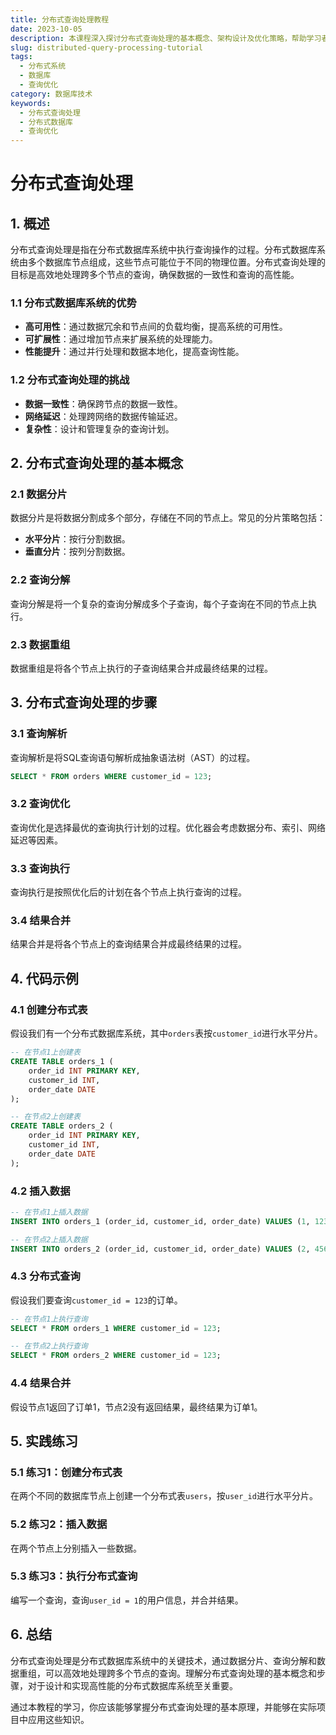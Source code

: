 ```yaml
---
title: 分布式查询处理教程
date: 2023-10-05
description: 本课程深入探讨分布式查询处理的基本概念、架构设计及优化策略，帮助学习者掌握在分布式系统中高效处理查询的技术。
slug: distributed-query-processing-tutorial
tags:
  - 分布式系统
  - 数据库
  - 查询优化
category: 数据库技术
keywords:
  - 分布式查询处理
  - 分布式数据库
  - 查询优化
---
```


# 分布式查询处理

## 1. 概述

分布式查询处理是指在分布式数据库系统中执行查询操作的过程。分布式数据库系统由多个数据库节点组成，这些节点可能位于不同的物理位置。分布式查询处理的目标是高效地处理跨多个节点的查询，确保数据的一致性和查询的高性能。

### 1.1 分布式数据库系统的优势

- **高可用性**：通过数据冗余和节点间的负载均衡，提高系统的可用性。
- **可扩展性**：通过增加节点来扩展系统的处理能力。
- **性能提升**：通过并行处理和数据本地化，提高查询性能。

### 1.2 分布式查询处理的挑战

- **数据一致性**：确保跨节点的数据一致性。
- **网络延迟**：处理跨网络的数据传输延迟。
- **复杂性**：设计和管理复杂的查询计划。

## 2. 分布式查询处理的基本概念

### 2.1 数据分片

数据分片是将数据分割成多个部分，存储在不同的节点上。常见的分片策略包括：

- **水平分片**：按行分割数据。
- **垂直分片**：按列分割数据。

### 2.2 查询分解

查询分解是将一个复杂的查询分解成多个子查询，每个子查询在不同的节点上执行。

### 2.3 数据重组

数据重组是将各个节点上执行的子查询结果合并成最终结果的过程。

## 3. 分布式查询处理的步骤

### 3.1 查询解析

查询解析是将SQL查询语句解析成抽象语法树（AST）的过程。

```sql
SELECT * FROM orders WHERE customer_id = 123;
```

### 3.2 查询优化

查询优化是选择最优的查询执行计划的过程。优化器会考虑数据分布、索引、网络延迟等因素。

### 3.3 查询执行

查询执行是按照优化后的计划在各个节点上执行查询的过程。

### 3.4 结果合并

结果合并是将各个节点上的查询结果合并成最终结果的过程。

## 4. 代码示例

### 4.1 创建分布式表

假设我们有一个分布式数据库系统，其中`orders`表按`customer_id`进行水平分片。

```sql
-- 在节点1上创建表
CREATE TABLE orders_1 (
    order_id INT PRIMARY KEY,
    customer_id INT,
    order_date DATE
);

-- 在节点2上创建表
CREATE TABLE orders_2 (
    order_id INT PRIMARY KEY,
    customer_id INT,
    order_date DATE
);
```

### 4.2 插入数据

```sql
-- 在节点1上插入数据
INSERT INTO orders_1 (order_id, customer_id, order_date) VALUES (1, 123, '2023-01-01');

-- 在节点2上插入数据
INSERT INTO orders_2 (order_id, customer_id, order_date) VALUES (2, 456, '2023-01-02');
```

### 4.3 分布式查询

假设我们要查询`customer_id = 123`的订单。

```sql
-- 在节点1上执行查询
SELECT * FROM orders_1 WHERE customer_id = 123;

-- 在节点2上执行查询
SELECT * FROM orders_2 WHERE customer_id = 123;
```

### 4.4 结果合并

假设节点1返回了订单1，节点2没有返回结果，最终结果为订单1。

## 5. 实践练习

### 5.1 练习1：创建分布式表

在两个不同的数据库节点上创建一个分布式表`users`，按`user_id`进行水平分片。

### 5.2 练习2：插入数据

在两个节点上分别插入一些数据。

### 5.3 练习3：执行分布式查询

编写一个查询，查询`user_id = 1`的用户信息，并合并结果。

## 6. 总结

分布式查询处理是分布式数据库系统中的关键技术，通过数据分片、查询分解和数据重组，可以高效地处理跨多个节点的查询。理解分布式查询处理的基本概念和步骤，对于设计和实现高性能的分布式数据库系统至关重要。

通过本教程的学习，你应该能够掌握分布式查询处理的基本原理，并能够在实际项目中应用这些知识。